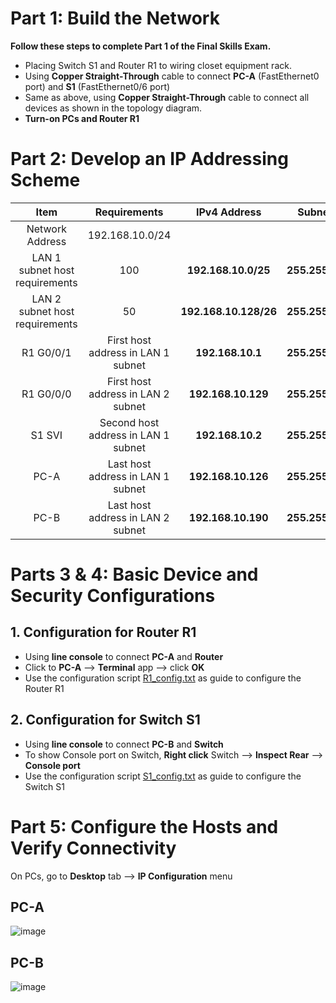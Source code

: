 # Part 1: Build the Network
**Follow these steps to complete Part 1 of the Final Skills Exam.** <br>
- Placing Switch S1 and Router R1 to wiring closet equipment rack.
- Using **Copper Straight-Through** cable to connect **PC-A** (FastEthernet0 port) and **S1** (FastEthernet0/6 port)
- Same as above, using **Copper Straight-Through** cable to connect all devices as shown in the topology diagram.
- **Turn-on PCs and Router R1**

# Part 2: Develop an IP Addressing Scheme

|Item|Requirements|IPv4 Address|Subnet Mask|
|:---:|:---:|:---:|:---:|
|Network Address|192.168.10.0/24|||
|LAN 1 subnet host requirements|100|**192.168.10.0/25**|**255.255.255.128**|
|LAN 2 subnet host requirements|50|**192.168.10.128/26**|**255.255.255.192**|
|R1 G0/0/1|First host address in LAN 1 subnet|**192.168.10.1**|**255.255.255.128**|
|R1 G0/0/0|First host address in LAN 2 subnet|**192.168.10.129**|**255.255.255.192**|
|S1 SVI|Second host address in LAN 1 subnet|**192.168.10.2**|**255.255.255.128**|
|PC-A|Last host address in LAN 1 subnet|**192.168.10.126**|**255.255.255.128**|
|PC-B|Last host address in LAN 2 subnet|**192.168.10.190**|**255.255.255.192**|

# Parts 3 & 4: Basic Device and Security Configurations
## 1. Configuration for Router R1
- Using **line console** to connect **PC-A** and **Router**
- Click to **PC-A** --> **Terminal** app --> click **OK**
- Use the configuration script [R1_config.txt](R1_config.txt) as guide to configure the Router R1

## 2. Configuration for Switch S1
- Using **line console** to connect **PC-B** and **Switch**
- To show Console port on Switch, **Right click** Switch --> **Inspect Rear** --> **Console port**
- Use the configuration script [S1_config.txt](S1_config.txt) as guide to configure the Switch S1

# Part 5: Configure the Hosts and Verify Connectivity
On PCs, go to **Desktop** tab --> **IP Configuration** menu
## PC-A
![image](https://github.com/user-attachments/assets/dee518b4-5086-4c19-acb1-b11d2f64eac3)
## PC-B
![image](https://github.com/user-attachments/assets/032d4520-d465-479e-b761-df3479436bd1)





